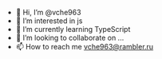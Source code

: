 - 👋 Hi, I’m @vche963
- 👀 I’m interested in js
- 🌱 I’m currently learning TypeScript
- 💞️ I’m looking to collaborate on ...
- 📫 How to reach me vche963@rambler.ru

<!---
vche963/vche963 is a ✨ special ✨ repository because its `README.md` (this file) appears on your GitHub profile.
You can click the Preview link to take a look at your changes.
--->

